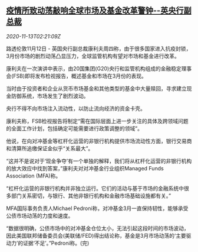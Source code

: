 <!--1605234198000-->
[疫情所致动荡敲响全球市场及基金改革警钟--英央行副总裁](https://cn.reuters.com/article/boefinance-sector-reform-1112-thur-idCNKBS27T09T)
------

<div><i>2020-11-13T02:21:09Z</i></div><p>路透伦敦11月12日 - 英国央行副总裁康利夫周四称，由于很多国家进入抗疫封锁，3月份市场的剧烈动荡凸显压力，全球监管机构有望对市场和基金进行改革。</p><p>康利夫在一次演讲中表示，由20国集团(G20)央行和监管机构组成的金融稳定理事会(FSB)即将发布检视报告，概述基金和市场在3月份的表现。</p><p>当时由于投资者和企业从货币市场基金和其他类型的基金中大量赎回，寻求建立现金防御系统，市场发生了剧烈波动。</p><p>央行不得不向市场注入流动性，以防止流向经济的资金卡壳。</p><p>康利夫称，FSB检视报告将制定“需在国际层面上进一步关注的具体及跨领域问题的全面工作计划，包括确定可能需要进行政策调整的领域”。</p><p>他说，在向对冲基金等杠杆化运营的非银行机构提供市场流动性方面，银行交易商和清算所追缴保证金似乎“关系最大”。</p><p>“这并不是说对于‘现金争夺’有一个单独的解释，我们将从杠杆化运营的非银行机构的放大效应中找到答案，”康利夫对对冲基金行业组织Managed Funds Association (MFA)称。</p><p>“杠杆化运营的非银行机构并非独立运行。它们的活动与基于市场的金融系统中很多部门关系密切，与银行、其他非银行机构和金融市场基础设施都有关。”</p><p>MFA国际事务负责人Michael Pedroni称，对冲基金3月一直保持韧性，能够承受公债市场动荡的力度和速度。</p><p>“数据很明确，公债市场中的对冲基金仓位太小，无法引起这段时间的市场波动，因此美国联邦储备委员会(美联储/FED)得出结论称，基金是3月市场动荡的‘主要驱动力’的证据‘不足’。”Pedroni称。(完)</p>

